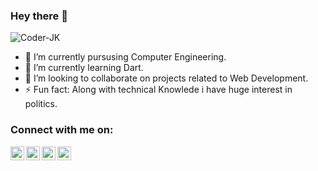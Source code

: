 ### Hey there 👋

<p align="left"> 
<img src="https://komarev.com/ghpvc/?username=Coder-JK&label=Views&color=blue&style=plastic" alt="Coder-JK" />
 </p>
 
- 🔭 I’m currently pursusing Computer Engineering.
- 🌱 I’m currently learning Dart.
- 👯 I’m looking to collaborate on projects related to Web Development.
- ⚡ Fun fact: Along with technical Knowlede i have huge interest in politics.

### Connect with me on:

[<img align="left" alt="codeSTACKr | Twitter" width="22px" src="https://cdn.jsdelivr.net/npm/simple-icons@v3/icons/twitter.svg" />][twitter]
[<img align="left" alt="codeSTACKr | LinkedIn" width="22px" src="https://cdn.jsdelivr.net/npm/simple-icons@v3/icons/linkedin.svg" />][linkedin]
[<img align="left" alt="codeSTACKr | Instagram" width="22px" src="https://cdn.jsdelivr.net/npm/simple-icons@v3/icons/instagram.svg" />][instagram]
[<img align="left" alt="codeSTACKr | Instagram" width="22px" src="https://cdn.jsdelivr.net/npm/simple-icons@v3/icons/facebook.svg" />][facebook]
<br>

[twitter]: https://twitter.com/JeetK_JK
[instagram]: https://www.instagram.com/jeetkansagara_jk/
[linkedin]: https://www.linkedin.com/in/jeetkansagara/
[facebook]: https://www.facebook.com/jeet.kansagara.99
